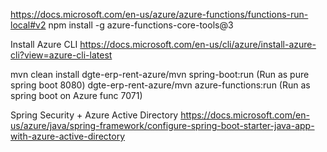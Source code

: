https://docs.microsoft.com/en-us/azure/azure-functions/functions-run-local#v2
npm install -g azure-functions-core-tools@3

Install Azure CLI
https://docs.microsoft.com/en-us/cli/azure/install-azure-cli?view=azure-cli-latest

mvn clean install
dgte-erp-rent-azure/mvn spring-boot:run (Run as pure spring boot 8080)
dgte-erp-rent-azure/mvn azure-functions:run (Run as spring boot on Azure func 7071)

Spring Security + Azure Active Directory
https://docs.microsoft.com/en-us/azure/java/spring-framework/configure-spring-boot-starter-java-app-with-azure-active-directory